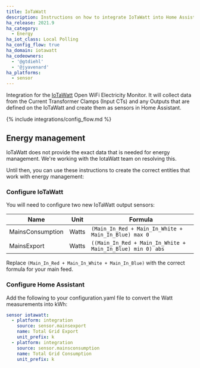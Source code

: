 ```yaml
---
title: IoTaWatt
description: Instructions on how to integrate IoTaWatt into Home Assistant.
ha_release: 2021.9
ha_category:
  - Energy
ha_iot_class: Local Polling
ha_config_flow: true
ha_domain: iotawatt
ha_codeowners:
  - '@gtdiehl'
  - '@jyavenard'
ha_platforms:
  - sensor
---
```


Integration for the [IoTaWatt](https://www.iotawatt.com/) Open WiFi Electricity Monitor. It
will collect data from the Current Transformer Clamps (Input CTs) and any Outputs that are defined on the IoTaWatt
and create them as sensors in Home Assistant.

{% include integrations/config_flow.md %}

## Energy management

IoTaWatt does not provide the exact data that is needed for energy management. We're working with the IotaWatt team on resolving this.

Until then, you can use these instructions to create the correct entities that work with energy management:

### Configure IoTaWatt

You will need to configure two new IoTaWatt output sensors:

| Name | Unit | Formula
| - | - | -
| MainsConsumption|Watts|`(Main_In_Red + Main_In_White + Main_In_Blue) max 0`
| MainsExport|Watts|`((Main_In_Red + Main_In_White + Main_In_Blue) min 0) abs`

Replace `(Main_In_Red + Main_In_White + Main_In_Blue)` with the correct formula for your main feed.

### Configure Home Assistant

Add the following to your configuration.yaml file to convert the Watt measurements into kWh:

```yaml
sensor iotawatt:
  - platform: integration
    source: sensor.mainsexport
    name: Total Grid Export
    unit_prefix: k
  - platform: integration
    source: sensor.mainsconsumption
    name: Total Grid Consumption
    unit_prefix: k
```

